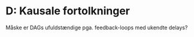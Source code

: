 # D: Kausale fortolkninger
Måske er DAGs ufuldstændige pga. feedback-loops med ukendte delays?

<!-- {BearID:4E93E551-8DA3-48FA-83E4-35533C67693F-4705-0000070EA5972570} -->
